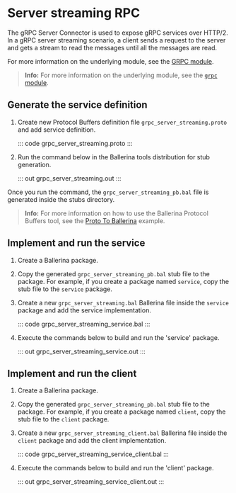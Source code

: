 # Server streaming RPC

The gRPC Server Connector is used to expose gRPC services over HTTP/2. In a gRPC server streaming scenario, a client sends a request to the server and gets a stream to read the messages until all the messages are read.

For more information on the underlying module, see the [GRPC module](https://lib.ballerina.io/ballerina/grpc/latest/).

>**Info:** For more information on the underlying module, see the [`grpc` module](https://lib.ballerina.io/ballerina/grpc/latest/).

## Generate the service definition

1. Create new Protocol Buffers definition file `grpc_server_streaming.proto` and add service definition.

    ::: code grpc_server_streaming.proto :::

2. Run the command below in the Ballerina tools distribution for stub generation.

   ::: out grpc_server_streaming.out :::

Once you run the command, the `grpc_server_streaming_pb.bal` file is generated inside the stubs directory.

>**Info:** For more information on how to use the Ballerina Protocol Buffers tool, see the [Proto To Ballerina](https://ballerina.io/learn/by-example/proto-to-ballerina.html) example.

## Implement and run the service

1. Create a Ballerina package.

2. Copy the generated `grpc_server_streaming_pb.bal` stub file to the package. For example, if you create a package named `service`, copy the stub file to the `service` package.

3. Create a new `grpc_server_streaming.bal` Ballerina file inside the `service` package and add the service implementation.

   ::: code grpc_server_streaming_service.bal :::

4. Execute the commands below to build and run the 'service' package.

   ::: out grpc_server_streaming_service.out :::

## Implement and run the client

1. Create a Ballerina package.

2. Copy the generated `grpc_server_streaming_pb.bal` stub file to the package. For example, if you create a package named `client`, copy the stub file to the `client` package.

3. Create a new `grpc_server_streaming_client.bal` Ballerina file inside the `client` package and add the client implementation.

   ::: code grpc_server_streaming_service_client.bal :::

4. Execute the commands below to build and run the 'client' package.

   ::: out grpc_server_streaming_service_client.out :::